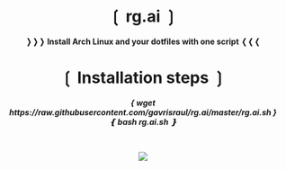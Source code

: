 <h1 align="center">❲ rg.ai ❳</h1>
<p align="center">
    <b>
        ❭❭❭ Install Arch Linux and your dotfiles with one script ❬❬❬ <br />
    </b>
</p>
<h1 align="center">❲ Installation steps ❳</h1>
<p align="center">
    <b>
        <em>{ wget https://raw.githubusercontent.com/gavrisraul/rg.ai/master/rg.ai.sh }</em> <br />
        <em>❴ bash rg.ai.sh ❵</em> <br />
    </b>
</p>
<br />
<p align="center">
    <img src="https://wallpapercave.com/wp/gwzFCXG.png"/>
</p>